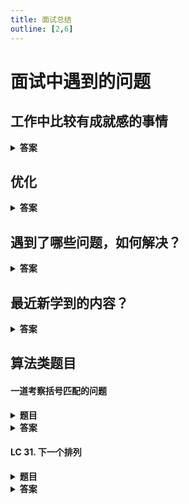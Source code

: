 ```yaml
---
title: 面试总结
outline: [2,6]
---
```


# 面试中遇到的问题

## 工作中比较有成就感的事情

<details>
<summary><b>答案</b></summary>
<p>

- 小程序（微信生态）
- 后端接口的缓存器（Redis实现）
- 参与后端接口优化（数据库层面）
- 升级 vue 版本，并制定相关规范， 搭建文档中心
- vite(create-vue) 还是 webpack(vue-cli) 打包 sdk
- 自定义 bpmn-js 的属性控制面板

</p>
</details>

## 优化

<details>
<summary><b>答案</b></summary>
<p>

有用户体验方面的优化：

- v-lazy指令
- script的refer async 属性
- gzip缓存，浏览器缓存等等

有从编码规范带来的优化

- v8的快慢属性

也有提升开发效率的优化：

- 开发cli工具，给团队赋能
- 开发同步cookie插件，提升开发效率
- 打包速度等等，使用 HappyPack ParallelUglifyPlugin 等插件

</p>
</details>

## 遇到了哪些问题，如何解决？

<details>
<summary><b>答案</b></summary>
<p>

- NodeJS 环境中怎么获取某个npm包的最新版本？

  使用 fetch 查询 cdn 中的 packge.json 文件

- BPMN 自定义属性操作面板

  翻源码，用 react jsx， 模拟实现一个 plugin

- 开发 create-app 原本使用esm + esBuild 打包的架构，但是 esBuild 不能解析 `import.meta.url`

  还是改成了使用CommonJS

- cli 中判断 sdk 的版本实际只需要读取一个version文件就行，怎么避免把整个 repo clone 下来

  `git archive` 导出指定目录 zip 格式，然后解压

  ```javascript
  execute(`git archive -o ${tempZipSdkDir} --remote "${repo}" "${branch}" "${latestSdkPath}"`)
  await compressing.zip.uncompress(tempZipSdkDir, tempSdkDir)
  ```

</p>
</details>

## 最近新学到的内容？

<details>
<summary><b>答案</b></summary>
<p>

- scroll snap
- fast-glob
- Deno
- vmin
- 字符串的码点和码元
- WebContainer

</p>
</details>

## 算法类题目

#### 一道考察括号匹配的问题

<details>
<summary><b>题目</b></summary>
<p>

输入一个字符串，字符串包括数字、英文和英文括号，将该字符串反转，反转要求如下：

1. 英文左右括号内的内容连同左右括号当成一个整体处理，匹配的左右括号内无内容，将左右括号看成一个整体。
2. 左右括号必须成对匹配，且左右括号内不能存在无匹配的左括号或右括号， 方能看做一个整体，只要文字被左右括号包围，就可将左右括号和括号内的内容看成一个整体。
3. 左右括号内再包含匹配成功的左右括号，按照最外层括号看成整体。
4. 无匹配的左括号和右括号当成一个单一元素处理，和数字、英文处理逻辑一致。

**如**:
输入 abcd 返回dcba

输入 abcd(efg 返回 gfe(dcba

输入 abcd(efg) 返回 (efg)dcba

输入 如abc(efg(dfg)) 返回 (efg(dfg))cba （每个左右括号都有右括号匹配，按照最外层匹配括号看成一个整体）

输入 abc(efg(dfg)  返回(dfg)gfe(cba    (由于第一个左括号无右括号匹配)

输入 )abcd(  返回(dcba)    (由于第一个左括号无右括号匹配)


</p>
</details>

<details>
<summary><b>答案</b></summary>
<p>

```javascript
function fn (str) {
  console.log('输入==>: ', str)
  const result = []
  const stack = []
  for (const s of str) {
    if ('(' === s) {
      stack.push(s)
    } else if (')' === s) {
      let tempS = ''
      while (stack.length) {
        const popS = stack.pop()
        if ('(' === popS) {
          tempS = '(' + tempS + ')'
          break
        }
        tempS = popS + tempS
      }
      if (tempS) {
        if (stack.length) {
          stack.push(tempS)
        } else {
          result.unshift(tempS)
        }
      } else {
        result.unshift(s)
      }
    } else {
      if (stack.length) {
        stack.push(s)
      } else {
        result.unshift(s)
      }
    }
  }
  console.log('输出==>: ', [...stack.reverse(), ...result].join(''), '\n')
}
```

</p>
</details>

#### LC 31. 下一个排列

<details>
<summary><b>题目</b></summary>
<p>

[题目](https://leetcode.cn/problems/next-permutation)

理解： 找几个数字排列组合后，大于它的数字中的最小值...

</p>
</details>

<details>
<summary><b>答案</b></summary>
<p>

```typescript
function nextPermutation(nums: number[]): void {
  const swap = (nums, i, j) => {
    const temp = nums[i]
    nums[i] = nums[j]
    nums[j] = temp
  }

  const reverse = (nums, start) => {
    let left = start
    let right = nums.length - 1
    while (left < right) {
      swap(nums, left, right)
      left++
      right--
    }
  }

  let i = nums.length - 2
  /**
   * step1: 找到数组中从右开始 [... a,b ...] 找到第一个 【a < b】 a 的位置
   */
  while (i >= 0) {
    if (nums[i] < nums[i + 1]) {
      break
    }
    i--
  }
  /**
   * step2:
   * 将上面step1找到的a的位置设为 i
   *
   * - 如果 i < 0 (也可能等于 -1)就说明 nums 是严格递减的数组， 它的下一个排列就是将它反转
   *
   * - 如果 i >= 0 进到step3
   */
  if (i < 0) {
    // 因为题目要求不返回，操作自身 所以要自身反转 不能直接nums.reverse()
    reverse(nums, i + 1)
  } else {
    /**
     * step3:
     * 找到 i 右边，最接近nums[i]且大于nums[i]的数字位置（也就是所有大于nums[i]中的最小的数字位置）
     * 因为上面找到i的逻辑是递减的，所以i后面的数组部分是严格递减的，所以从数组结尾开始往前遍历，第一个大于num[i]的数字就是我们要找的数字
     * 将上面找到的数字设为j
     */
    let j = nums.length - 1
    while (j >= 0 && nums[i] >= nums[j]) {
      j--
    }
    /**
     * step4:
     * 交换 i 和 j对应的数字
     */
    swap(nums, i, j)
    /**
     * step5:
     * 将 i 后面的数组部分按递增顺序排序就得到了结果
     */
    reverse(nums, i + 1)
  }
}
```

</p>
</details>
